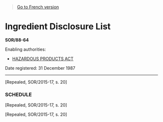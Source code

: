 > [Go to French version](/fr/Règlements/Décrets,%20ordonnances%20et%20règlements%20statutaires/88/64.md)

# Ingredient Disclosure List

**SOR/88-64**

Enabling authorities: 
- [HAZARDOUS PRODUCTS ACT](/en/Acts/Revised%20Statutes%20of%20Canada/H/H-3.md)

Date registered: 31 December 1987

----------


[Repealed, SOR/2015-17, s. 20]



### **SCHEDULE** 
[Repealed, SOR/2015-17, s. 20]


[Repealed, SOR/2015-17, s. 20]


